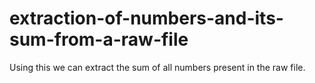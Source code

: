# extraction-of-numbers-and-its-sum-from-a-raw-file
Using this we can extract the sum of all numbers present in the raw file.
